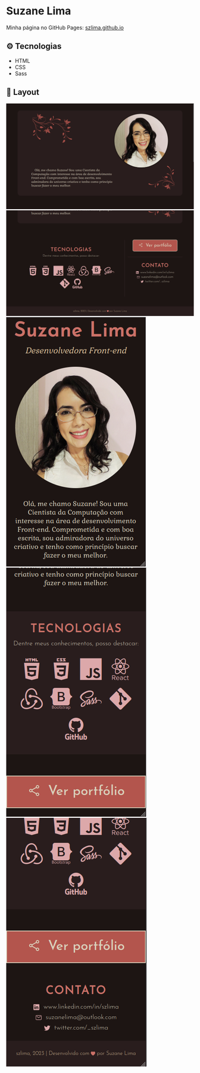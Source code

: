 # Suzane Lima

Minha página no GitHub Pages: [szlima.github.io](https://szlima.github.io)


## :gear: Tecnologias

- HTML
- CSS
- Sass


## :art: Layout

![layout1](img/layout1.png)
![layout2](img/layout2.png)
![layout3](img/layout3.png)
![layout4](img/layout4.png)
![layout5](img/layout5.png)
